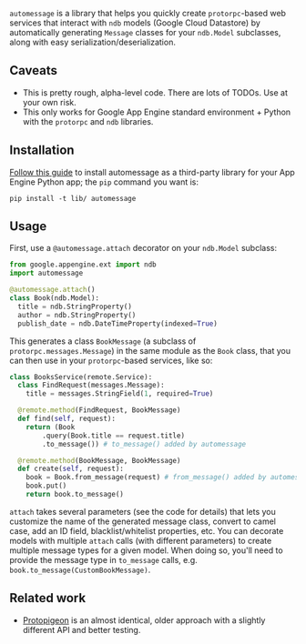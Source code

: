 `automessage` is a library that helps you quickly create `protorpc`-based web services that interact
with `ndb` models (Google Cloud Datastore) by automatically generating `Message` classes for your
`ndb.Model` subclasses, along with easy serialization/deserialization.

## Caveats

* This is pretty rough, alpha-level code. There are lots of TODOs. Use at your own risk.
* This only works for Google App Engine standard environment + Python with the `protorpc` and `ndb`
  libraries.

## Installation

[Follow this guide](https://cloud.google.com/appengine/docs/standard/python/tools/using-libraries-python-27)
to install automessage as a third-party library for your App Engine Python app; the `pip` command
you want is:

    pip install -t lib/ automessage

## Usage

First, use a `@automessage.attach` decorator on your `ndb.Model` subclass:

```python
from google.appengine.ext import ndb
import automessage

@automessage.attach()
class Book(ndb.Model):
  title = ndb.StringProperty()
  author = ndb.StringProperty()
  publish_date = ndb.DateTimeProperty(indexed=True)
```

This generates a class `BookMessage` (a subclass of `protorpc.messages.Message`) in the same module
as the `Book` class, that you can then use in your `protorpc`-based services, like so:

```python
class BooksService(remote.Service):
  class FindRequest(messages.Message):
    title = messages.StringField(1, required=True)

  @remote.method(FindRequest, BookMessage)
  def find(self, request):
    return (Book
        .query(Book.title == request.title)
        .to_message()) # to_message() added by automessage

  @remote.method(BookMessage, BookMessage)
  def create(self, request):
    book = Book.from_message(request) # from_message() added by automessage
    book.put()
    return book.to_message()
```

`attach` takes several parameters (see the code for details) that lets you customize the name of the
generated message class, convert to camel case, add an ID field, blacklist/whitelist properties,
etc. You can decorate models with multiple `attach` calls (with different parameters) to create
multiple message types for a given model. When doing so, you'll need to provide the message type
in `to_message` calls, e.g. `book.to_message(CustomBookMessage)`.

## Related work

* [Protopigeon](https://github.com/theacodes/Protopigeon) is an almost identical, older approach with a slightly different API and better testing.
